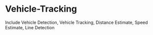 # Vehicle-Tracking
Include Vehicle Detection, Vehicle Tracking, Distance Estimate, Speed Estimate, Line Detection
